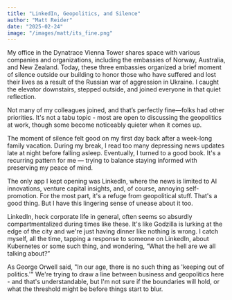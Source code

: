 ```yaml
---
title: "LinkedIn, Geopolitics, and Silence"
author: "Matt Reider"
date: "2025-02-24"
image: "/images/matt/its_fine.png"
---
```


My office in the Dynatrace Vienna Tower shares space with various companies and organizations, including the embassies of Norway, Australia, and New Zealand. Today, these three embassies organized a brief moment of silence outside our building to honor those who have suffered and lost their lives as a result of the Russian war of aggression in Ukraine. I caught the elevator downstairs, stepped outside, and joined everyone in that quiet reflection.

Not many of my colleagues joined, and that’s perfectly fine—folks had other priorities. It's not a tabu topic - most are open to discussing the geopolitics at work, though some become noticeably quieter when it comes up.

The moment of silence felt good on my first day back after a week-long family vacation. During my break, I read too many depressing news updates late at night before falling asleep. Eventually, I turned to a good book. It's a recurring pattern for me — trying to balance staying informed with preserving my peace of mind.

The only app I kept opening was LinkedIn, where the news is limited to AI innovations, venture capital insights, and, of course, annoying self-promotion. For the most part, it's a refuge from geopolitical stuff. That's a good thing. But I have this lingering sense of unease about it too. 

LinkedIn, heck corporate life in general, often seems so absurdly compartmentalized during times like these. It's like Godzilla is lurking at the edge of the city and we're just having dinner like nothing is wrong. I catch myself, all the time, tapping a response to someone on LinkedIn, about Kubernetes or some such thing, and wondering, “What the hell are we all talking about?”

As George Orwell said, "In our age, there is no such thing as 'keeping out of politics.'" We're trying to draw a line between business and geopolitics here - and that's understandable, but I'm not sure if the boundaries will hold, or what the threshold might be before things start to blur.
